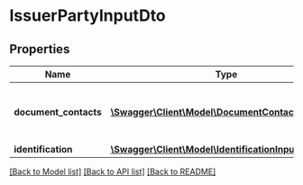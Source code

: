 # IssuerPartyInputDto

## Properties
Name | Type | Description | Notes
------------ | ------------- | ------------- | -------------
**document_contacts** | [**\Swagger\Client\Model\DocumentContactInputDto[]**](DocumentContactInputDto.md) | Party contacts related to  current document | [optional] 
**identification** | [**\Swagger\Client\Model\IdentificationInputDto**](IdentificationInputDto.md) | Identification | 

[[Back to Model list]](../README.md#documentation-for-models) [[Back to API list]](../README.md#documentation-for-api-endpoints) [[Back to README]](../README.md)


